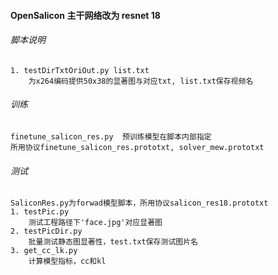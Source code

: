 #### OpenSalicon 主干网络改为 resnet 18
###### 脚本说明  
    1. testDirTxtOriOut.py list.txt
        为x264编码提供50x38的显著图与对应txt, list.txt保存视频名
        
###### 训练  
    finetune_salicon_res.py  预训练模型在脚本内部指定 
    所用协议finetune_salicon_res.prototxt, solver_mew.prototxt

###### 测试  
    SaliconRes.py为forwad模型脚本，所用协议salicon_res18.prototxt
    1. testPic.py
        测试工程路径下'face.jpg'对应显著图
    2. testPicDir.py 
        批量测试静态图显著性，test.txt保存测试图片名
    3. get_cc_lk.py
        计算模型指标，cc和kl
